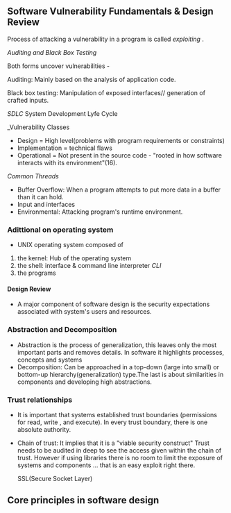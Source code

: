 Software Vulnerability Fundamentals & Design Review
-----------------------------------

Process of attacking a vulnerability in a program is called _exploiting_ .

_Auditing and Black Box Testing_

Both forms uncover vulnerabilities -

Auditing: Mainly based on the analysis of application code.

Black box testing: Manipulation of exposed interfaces// generation of crafted inputs.

_SDLC_ System Development Lyfe Cycle

_Vulnerability Classes 

* Design = High level(problems with program requirements or constraints)
* Implementation = technical flaws
* Operational = Not present in the source code - "rooted in how software interacts with its environment"(16).

_Common Threads_

* Buffer Overflow: When a program attempts to put more data in a buffer than it can hold. 
* Input and interfaces
* Environmental: Attacking program's runtime environment.

### Adittional on operating system

* UNIX operating system composed of
1. the kernel: Hub of the operating system
2. the shell: interface & command line interpreter _CLI_
3. the programs

#### Design Review 

- A major component of software design is the security expectations associated with system's users and resources.

### Abstraction and Decomposition

  - Abstraction is the process of generalization, this leaves only the most important parts and removes details. In software it highlights processes, concepts and systems
  - Decomposition: Can be approached in a top-down (large into small) or bottom-up hierarchy(generalization) type.The last is about similarities in components and developing high abstractions.

### Trust relationships

 - It is important that systems established trust boundaries (permissions for read, write , and execute). In every trust boundary, there is one absolute authority.
 - Chain of trust: It implies that it is a "viable security construct" Trust needs to be audited in deep to see the access given within the chain of trust.
  However if using libraries there is no room to limit the exposure of systems and components ... that is an easy exploit right there. 
  
    SSL(Secure Socket Layer) 

  ## Core principles in software design







